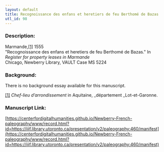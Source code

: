 ```yaml
---
layout: default
title: Recognoissance des enfans et heretiers de feu Berthomé de Bazas
utl_id: 98
---
```


### Description:

Marmande,<a id="_ftnref1">[[1]](#_ftn1)</a> 1555 <br>
"Recognoissance des enfans et heretiers de feu Berthomé de Bazas." In _Register for property leases in Marmande_<br>
Chicago, Newberry Library, VAULT Case MS 5224

### Background:

There is no background essay available for this manuscript.

<a id="_ftn1">[[1]](#_ftnref1)</a> _Chef-lieu d’arrondissement_ in Aquitaine, _département _Lot-et-Garonne. 

### Manuscript Link:

[https://centerfordigitalhumanities.github.io/Newberry-French-paleography/www/record.html?id=https://iiif.library.utoronto.ca/presentation/v2/paleography:460/manifest](https://centerfordigitalhumanities.github.io/Newberry-French-paleography/www/record.html?id=https://iiif.library.utoronto.ca/presentation/v2/paleography:460/manifest)
